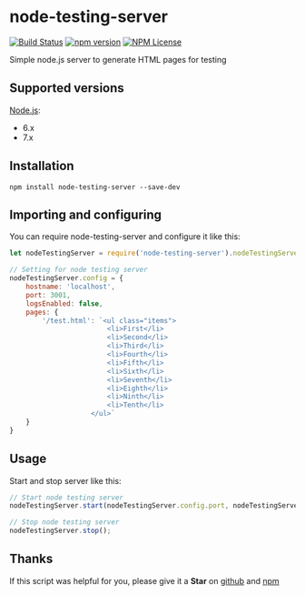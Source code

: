 # node-testing-server

[![Build Status](https://travis-ci.org/Marketionist/node-testing-server.svg?branch=master)](https://travis-ci.org/Marketionist/node-testing-server)
[![npm version](https://img.shields.io/npm/v/node-testing-server.svg)](https://www.npmjs.com/package/node-testing-server)
[![NPM License](https://img.shields.io/npm/l/node-testing-server.svg)](https://github.com/Marketionist/node-testing-server/blob/master/LICENSE)

Simple node.js server to generate HTML pages for testing

## Supported versions
[Node.js](http://nodejs.org/):
- 6.x
- 7.x

## Installation
`npm install node-testing-server --save-dev`

## Importing and configuring
You can require node-testing-server and configure it like this:

```javascript
let nodeTestingServer = require('node-testing-server').nodeTestingServer;

// Setting for node testing server
nodeTestingServer.config = {
    hostname: 'localhost',
    port: 3001,
    logsEnabled: false,
    pages: {
        '/test.html': `<ul class="items">
                        <li>First</li>
                        <li>Second</li>
                        <li>Third</li>
                        <li>Fourth</li>
                        <li>Fifth</li>
                        <li>Sixth</li>
                        <li>Seventh</li>
                        <li>Eighth</li>
                        <li>Ninth</li>
                        <li>Tenth</li>
                    </ul>`
    }
}
```

## Usage
Start and stop server like this:

```javascript
// Start node testing server
nodeTestingServer.start(nodeTestingServer.config.port, nodeTestingServer.config.hostname);

// Stop node testing server
nodeTestingServer.stop();
```

## Thanks
If this script was helpful for you, please give it a **Star**
on [github](https://github.com/Marketionist/node-testing-server) and
[npm](https://www.npmjs.com/package/node-testing-server)
